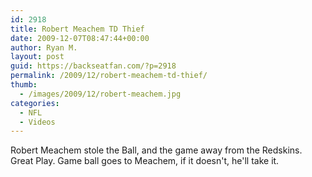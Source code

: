 ```yaml
---
id: 2918
title: Robert Meachem TD Thief
date: 2009-12-07T08:47:44+00:00
author: Ryan M.
layout: post
guid: https://backseatfan.com/?p=2918
permalink: /2009/12/robert-meachem-td-thief/
thumb:
  - /images/2009/12/robert-meachem.jpg
categories:
  - NFL
  - Videos
---
```


<div class="entry">
  <p>
  </p>

  <p>
    Robert Meachem stole the Ball, and the game away from the Redskins. Great Play. Game ball goes to Meachem, if it doesn't, he'll take it.
  </p>
</div>
